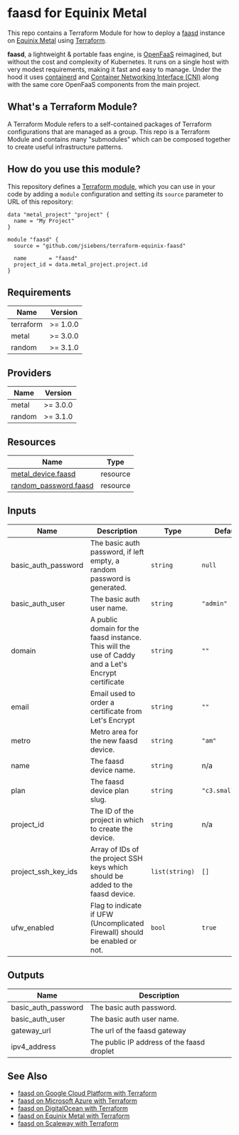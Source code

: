 # faasd for Equinix Metal

This repo contains a Terraform Module for how to deploy a [faasd](https://github.com/openfaas/faasd) instance on
[Equinix Metal](https://metal.equinix.com/) using [Terraform](https://www.terraform.io/).

__faasd__, a lightweight & portable faas engine, is [OpenFaaS](https://github.com/openfaas/) reimagined, but without the cost and complexity of Kubernetes. It runs on a single host with very modest requirements, making it fast and easy to manage. Under the hood it uses [containerd](https://containerd.io/) and [Container Networking Interface (CNI)](https://github.com/containernetworking/cni) along with the same core OpenFaaS components from the main project.

## What's a Terraform Module?

A Terraform Module refers to a self-contained packages of Terraform configurations that are managed as a group. This repo
is a Terraform Module and contains many "submodules" which can be composed together to create useful infrastructure patterns.

## How do you use this module?

This repository defines a [Terraform module](https://www.terraform.io/docs/modules/usage.html), which you can use in your
code by adding a `module` configuration and setting its `source` parameter to URL of this repository:

```hcl
data "metal_project" "project" {
  name = "My Project"
}

module "faasd" {
  source = "github.com/jsiebens/terraform-equinix-faasd"

  name       = "faasd"
  project_id = data.metal_project.project.id
}
```

<!-- BEGIN_TF_DOCS -->
## Requirements

| Name | Version |
|------|---------|
| terraform | >= 1.0.0 |
| metal | >= 3.0.0 |
| random | >= 3.1.0 |

## Providers

| Name | Version |
|------|---------|
| metal | >= 3.0.0 |
| random | >= 3.1.0 |

## Resources

| Name | Type |
|------|------|
| [metal_device.faasd](https://registry.terraform.io/providers/equinix/metal/latest/docs/resources/device) | resource |
| [random_password.faasd](https://registry.terraform.io/providers/hashicorp/random/latest/docs/resources/password) | resource |

## Inputs

| Name | Description | Type | Default | Required |
|------|-------------|------|---------|:--------:|
| basic\_auth\_password | The basic auth password, if left empty, a random password is generated. | `string` | `null` | no |
| basic\_auth\_user | The basic auth user name. | `string` | `"admin"` | no |
| domain | A public domain for the faasd instance. This will the use of Caddy and a Let's Encrypt certificate | `string` | `""` | no |
| email | Email used to order a certificate from Let's Encrypt | `string` | `""` | no |
| metro | Metro area for the new faasd device. | `string` | `"am"` | no |
| name | The faasd device name. | `string` | n/a | yes |
| plan | The faasd device plan slug. | `string` | `"c3.small.x86"` | no |
| project\_id | The ID of the project in which to create the device. | `string` | n/a | yes |
| project\_ssh\_key\_ids | Array of IDs of the project SSH keys which should be added to the faasd device. | `list(string)` | `[]` | no |
| ufw\_enabled | Flag to indicate if UFW (Uncomplicated Firewall) should be enabled or not. | `bool` | `true` | no |

## Outputs

| Name | Description |
|------|-------------|
| basic\_auth\_password | The basic auth password. |
| basic\_auth\_user | The basic auth user name. |
| gateway\_url | The url of the faasd gateway |
| ipv4\_address | The public IP address of the faasd droplet |
<!-- END_TF_DOCS -->

## See Also

- [faasd on Google Cloud Platform with Terraform](https://github.com/jsiebens/terraform-google-faasd)
- [faasd on Microsoft Azure with Terraform](https://github.com/jsiebens/terraform-azurerm-faasd)
- [faasd on DigitalOcean with Terraform](https://github.com/jsiebens/terraform-digitalocean-faasd)
- [faasd on Equinix Metal with Terraform](https://github.com/jsiebens/terraform-equinix-faasd)
- [faasd on Scaleway with Terraform](https://github.com/jsiebens/terraform-scaleway-faasd)

